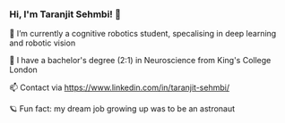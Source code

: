 ### Hi, I'm Taranjit Sehmbi! 👋

🌱 I’m currently a cognitive robotics student, specalising in deep learning and robotic vision

🧠 I have a bachelor's degree (2:1) in Neuroscience from King's College London 

📫 Contact via https://www.linkedin.com/in/taranjit-sehmbi/

🪐 Fun fact: my dream job growing up was to be an astronaut 

